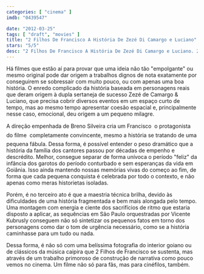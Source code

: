 ```yaml
---
categories: [ "cinema" ]
imdb: "0439547"

date: "2012-03-25"
tags: [ "draft", "movies" ]
title: "2 Filhos De Francisco A História De Zezé Di Camargo e Luciano"
stars: "5/5"
desc: "2 Filhos De Francisco A História De Zezé Di Camargo e Luciano. 2 Filhos de Francisco: A História de Zezé di Camargo & Luciano (Brazil, 2005). Dirigido por Breno Silveira. Escrito por Carolina Kotscho, Patrícia Andrade, Luciano Camargo, Breno Silveira, Domingos de Oliveira. Com Ângelo Antônio, Dira Paes, Márcio Kieling, Thiago Mendonça, Paloma Duarte, Dablio Moreira, Marcos Henrique, Natália Lage, Wigor Lima."
---
```

Há filmes que estão aí para provar que uma ideia não tão "empolgante" ou mesmo original pode dar origem a trabalhos dignos de nota exatamente por conseguirem se sobressair com muito pouco, ou com apenas uma boa história. O enredo complicado da história baseada em personagens reais que deram origem à dupla sertaneja de sucesso Zezé de Camargo & Luciano, que precisa cobrir diversos eventos em um espaço curto de tempo, mas ao mesmo tempo apresentar coesão espacial e, principalmente nesse caso, emocional, deu origem a um pequeno milagre.

A direção empenhada de Breno Silveira cria um Francisco  o protagonista do filme  completamente convincente, mesmo a história se tratando de uma pequena fábula. Dessa forma, é possível entender o peso dramático que a história da família dos cantores passou por décadas de empenho e descrédito. Melhor, consegue separar de forma unívoca o período "feliz" da infância dos garotos do período conturbado e sem esperanças da vida em Goiânia. Isso ainda mantendo nossas memórias vivas do começo ao fim, de forma que cada pequena conquista é celebrada por todo o contexto, e não apenas como meras historietas isoladas.

Porém, é no terceiro ato é que a maestria técnica brilha, devido às dificuldades de uma história fragmentada e bem mais alongada pelo tempo. Uma montagem com energia e ciente dos sacrifícios de ritmo que estaria disposto a aplicar, as sequências em São Paulo orquestradas por Vicente Kubrusly conseguem não só sintetizar os pequenos fatos em torno dos personagens como dar o tom de urgência necessário, como se a história caminhasse para um tudo ou nada.

Dessa forma, é não só com uma belíssima fotografia do interior goiano ou de clássicos da música caipira que 2 Filhos de Francisco se sustenta, mas através de um trabalho primoroso de construção de narrativa como pouco vemos no cinema. Um filme não só para fãs, mas para cinéfilos, também.

